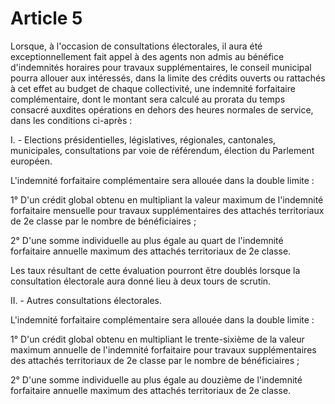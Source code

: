 # Article 5

Lorsque, à l'occasion de consultations électorales, il aura été exceptionnellement fait appel à des agents non admis au bénéfice d'indemnités horaires pour travaux supplémentaires, le conseil municipal pourra allouer aux intéressés, dans la limite des crédits ouverts ou rattachés à cet effet au budget de chaque collectivité, une indemnité forfaitaire complémentaire, dont le montant sera calculé au prorata du temps consacré auxdites opérations en dehors des heures normales de service, dans les conditions ci-après :

I. - Elections présidentielles, législatives, régionales,  cantonales, municipales, consultations par voie de référendum, élection du Parlement européen.

L'indemnité forfaitaire complémentaire sera allouée dans la double limite :

1° D'un crédit global obtenu en multipliant la valeur maximum de l'indemnité forfaitaire mensuelle pour travaux supplémentaires des attachés territoriaux de 2e classe par le nombre de bénéficiaires ;

2° D'une somme individuelle au plus égale au quart de l'indemnité forfaitaire annuelle maximum des attachés territoriaux de 2e classe.

Les taux résultant de cette évaluation pourront être doublés lorsque la consultation électorale aura donné lieu à deux tours de scrutin.

II. - Autres consultations électorales.

L'indemnité forfaitaire complémentaire sera allouée dans la double limite :

1° D'un crédit global obtenu en multipliant le trente-sixième de la valeur maximum annuelle de l'indemnité forfaitaire pour travaux supplémentaires des attachés territoriaux de 2e classe par le nombre de bénéficiaires ;

2° D'une somme individuelle au plus égale au douzième de l'indemnité forfaitaire annuelle maximum des attachés territoriaux de 2e classe.
